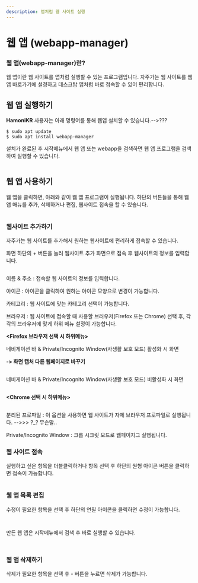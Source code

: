 ```yaml
---
description: 앱처럼 웹 사이트 실행
---
```


# 웹 앱 (webapp-manager)

### 웹 앱(webapp-manager)란?

웹 앱이란 웹 사이트를 앱처럼 실행할 수 있는 프로그램입니다. 자주가는 웹 사이트를 웹 앱 바로가기에 설정하고 데스크탑 앱처럼 바로 접속할 수 있어 편리합니다.





####

## 웹 앱 실행하기&#x20;

**HamoniKR** 사용자는 아래 명령어를 통해 웹앱 설치할 수 있습니다.-->???&#x20;

```
$ sudo apt update
$ sudo apt install webapp-manager
```

설치가 완료된 후 시작메뉴에서 웹 앱 또는 webapp을 검색하면 웹 앱 프로그램을 검색하여 실행할 수 있습니다.&#x20;

<figure><img src="../.gitbook/assets/스크린샷, 2022-10-21 10-56-45.png" alt=""><figcaption></figcaption></figure>



## 웹 앱 사용하기

웹 앱을 클릭하면, 아래와 같이 웹 앱 프로그램이 실행됩니다. 하단의 버튼들을 통해 웹 앱 매뉴를 추가, 삭제하거나 편집, 웹사이트 접속을 할 수 있습니다.&#x20;

<figure><img src="../.gitbook/assets/스크린샷, 2022-10-21 11-03-54.png" alt=""><figcaption></figcaption></figure>





### 웹사이트 추가하기

자주가는 웹 사이트를 추가해서 원하는 웹사이트에 편리하게 접속할 수 있습니다.

화면 하단의 + 버튼을 눌러 웹사이트 추가 화면으로 접속 후 웹사이트의 정보를 입력합니다.&#x20;

<figure><img src="../.gitbook/assets/스크린샷, 2022-10-21 11-16-40.png" alt=""><figcaption></figcaption></figure>

이름 & 주소 : 접속할 웹 사이트의 정보를 입력합니다.

아이콘 : 아이콘을 클릭하여 원하는 아이콘 모양으로 변경이 가능합니다.

카테고리 : 웹 사이트에 맞는 카테고리 선택이 가능합니다.

브라우저 : 웹 사이트에 접속할 때 사용할 브러우저(Firefox 또는 Chrome) 선택 후, 각각의 브라우저에 맞게 하위 메뉴 설정이 가능합니다.&#x20;

**\<Firefox 브라우저 선택 시 하위메뉴>**

네비게이션 바 & Private/Incognito Window(사생활 보호 모드) 활성화 시 화면&#x20;

**-> 화면 캡처 다른 웹페이지로 바꾸기**&#x20;

<figure><img src="../.gitbook/assets/스크린샷, 2022-10-21 13-18-07 (1).png" alt=""><figcaption></figcaption></figure>

네비게이션 바 & Private/Incognito Window(사생활 보호 모드) 비활성화 시 화면

<figure><img src="../.gitbook/assets/스크린샷, 2022-10-21 13-23-14.png" alt=""><figcaption></figcaption></figure>



**\<Chrome 선택 시 하위메뉴>**

<figure><img src="../.gitbook/assets/스크린샷, 2022-10-21 13-25-03.png" alt=""><figcaption></figcaption></figure>

분리된 프로파일 : 이 옵션을 사용하면 웹 사이트가 자체 브라우저 프로파일로 실행됩니다. -->>> ?\_? 무슨말..

Private/Incognito Window : 크롬 시크릿 모드로 웹페이지그 실행됩니다.&#x20;



### 웹 사이트 접속

실행하고 싶은 항목을 더블클릭하거나 항목 선택 후 하단의 원형 아이콘 버튼을 클릭하면 접속이 가능합니다.&#x20;

<figure><img src="../.gitbook/assets/스크린샷, 2022-10-21 13-36-55.png" alt=""><figcaption></figcaption></figure>

### 웹 앱 목록 편집

수정이 필요한 항목을 선택 후 하단의 연필 아이콘을 클릭하면 수정이 가능합니다.&#x20;

<figure><img src="../.gitbook/assets/스크린샷, 2022-10-21 13-31-49 (1).png" alt=""><figcaption></figcaption></figure>

<figure><img src="../.gitbook/assets/스크린샷, 2022-10-21 13-31-56.png" alt=""><figcaption></figcaption></figure>

만든 웹 앱은 시작메뉴에서 검색 후 바로 실행할 수 있습니다.

<figure><img src="../.gitbook/assets/스크린샷, 2022-10-24 10-45-41 (1).png" alt=""><figcaption></figcaption></figure>

<figure><img src="../.gitbook/assets/스크린샷, 2022-10-24 10-46-29.png" alt=""><figcaption></figcaption></figure>

### 웹 앱 삭제하기&#x20;

삭제가 필요한 항목을 선택 후 - 버튼을 누르면 삭제가 가능합니다.&#x20;



